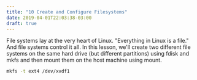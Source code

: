 ```yaml
---
title: "10 Create and Configure Filesystems"
date: 2019-04-01T22:03:38-03:00
draft: true
---
```


File systems lay at the very heart of Linux. "Everything in Linux is a file." And file systems control it all. In this lesson, we'll create two different file systems on the same hard drive (but different partitions) using fdisk and mkfs and then mount them on the host machine using mount.

```bash
mkfs -t ext4 /dev/xvdf1 
```